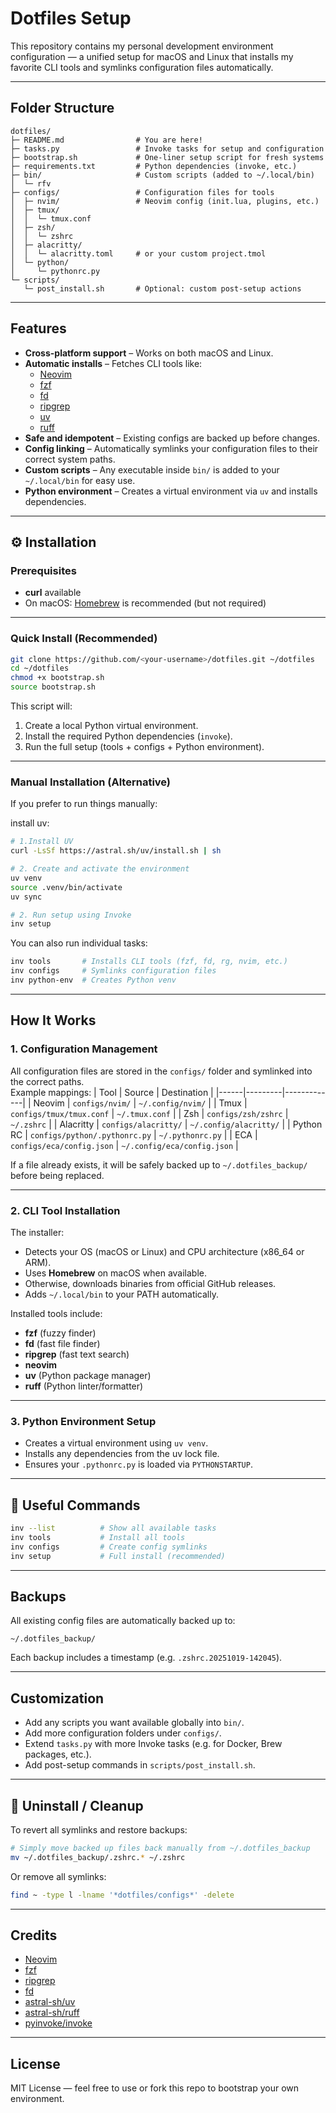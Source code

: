 # Dotfiles Setup

This repository contains my personal development environment configuration — a unified setup for macOS and Linux that installs my favorite CLI tools and symlinks configuration files automatically.

---

## Folder Structure

```
dotfiles/
├─ README.md                # You are here!
├─ tasks.py                 # Invoke tasks for setup and configuration
├─ bootstrap.sh             # One-liner setup script for fresh systems
├─ requirements.txt         # Python dependencies (invoke, etc.)
├─ bin/                     # Custom scripts (added to ~/.local/bin)
│  └─ rfv
├─ configs/                 # Configuration files for tools
│  ├─ nvim/                 # Neovim config (init.lua, plugins, etc.)
│  ├─ tmux/
│  │  └─ tmux.conf
│  ├─ zsh/
│  │  └─ zshrc
│  ├─ alacritty/
│  │  └─ alacritty.toml     # or your custom project.tmol
│  └─ python/
│     └─ pythonrc.py
└─ scripts/
   └─ post_install.sh       # Optional: custom post-setup actions
```

---

##  Features

- **Cross-platform support** – Works on both macOS and Linux.
- **Automatic installs** – Fetches CLI tools like:
  - [Neovim](https://neovim.io/)
  - [fzf](https://github.com/junegunn/fzf)
  - [fd](https://github.com/sharkdp/fd)
  - [ripgrep](https://github.com/BurntSushi/ripgrep)
  - [uv](https://github.com/astral-sh/uv)
  - [ruff](https://github.com/astral-sh/ruff)
- **Safe and idempotent** – Existing configs are backed up before changes.
- **Config linking** – Automatically symlinks your configuration files to their correct system paths.
- **Custom scripts** – Any executable inside `bin/` is added to your `~/.local/bin` for easy use.
- **Python environment** – Creates a virtual environment via `uv` and installs dependencies.

---

## ⚙️ Installation

### Prerequisites
- **curl** available
- On macOS: [Homebrew](https://brew.sh/) is recommended (but not required)

---

### Quick Install (Recommended)

```bash
git clone https://github.com/<your-username>/dotfiles.git ~/dotfiles
cd ~/dotfiles
chmod +x bootstrap.sh
source bootstrap.sh
```

This script will:
1. Create a local Python virtual environment.
2. Install the required Python dependencies (`invoke`).
3. Run the full setup (tools + configs + Python environment).

---

### Manual Installation (Alternative)

If you prefer to run things manually:

install uv:
```bash
# 1.Install UV 
curl -LsSf https://astral.sh/uv/install.sh | sh

# 2. Create and activate the environment
uv venv
source .venv/bin/activate
uv sync

# 2. Run setup using Invoke
inv setup
```

You can also run individual tasks:

```bash
inv tools       # Installs CLI tools (fzf, fd, rg, nvim, etc.)
inv configs     # Symlinks configuration files
inv python-env  # Creates Python venv
```

---

## How It Works

### 1. Configuration Management

All configuration files are stored in the `configs/` folder and symlinked into the correct paths.  
Example mappings:
| Tool | Source | Destination |
|------|---------|-------------|
| Neovim | `configs/nvim/` | `~/.config/nvim/` |
| Tmux | `configs/tmux/tmux.conf` | `~/.tmux.conf` |
| Zsh | `configs/zsh/zshrc` | `~/.zshrc` |
| Alacritty | `configs/alacritty/` | `~/.config/alacritty/` |
| Python RC | `configs/python/.pythonrc.py` | `~/.pythonrc.py` |
| ECA | `configs/eca/config.json` | `~/.config/eca/config.json` |

If a file already exists, it will be safely backed up to `~/.dotfiles_backup/` before being replaced.

---

### 2. CLI Tool Installation

The installer:
- Detects your OS (macOS or Linux) and CPU architecture (x86_64 or ARM).
- Uses **Homebrew** on macOS when available.
- Otherwise, downloads binaries from official GitHub releases.
- Adds `~/.local/bin` to your PATH automatically.

Installed tools include:
- **fzf** (fuzzy finder)
- **fd** (fast file finder)
- **ripgrep** (fast text search)
- **neovim**
- **uv** (Python package manager)
- **ruff** (Python linter/formatter)

---

### 3. Python Environment Setup

- Creates a virtual environment using `uv venv`.
- Installs any dependencies from the uv lock file.
- Ensures your `.pythonrc.py` is loaded via `PYTHONSTARTUP`.

---

## 🧠 Useful Commands

```bash
inv --list          # Show all available tasks
inv tools           # Install all tools
inv configs         # Create config symlinks
inv setup           # Full install (recommended)
```

---

## Backups

All existing config files are automatically backed up to:

```
~/.dotfiles_backup/
```

Each backup includes a timestamp (e.g. `.zshrc.20251019-142045`).

---

## Customization

- Add any scripts you want available globally into `bin/`.
- Add more configuration folders under `configs/`.
- Extend `tasks.py` with more Invoke tasks (e.g. for Docker, Brew packages, etc.).
- Add post-setup commands in `scripts/post_install.sh`.

---

## 🧹 Uninstall / Cleanup

To revert all symlinks and restore backups:

```bash
# Simply move backed up files back manually from ~/.dotfiles_backup
mv ~/.dotfiles_backup/.zshrc.* ~/.zshrc
```

Or remove all symlinks:

```bash
find ~ -type l -lname '*dotfiles/configs*' -delete
```

---

## Credits

- [Neovim](https://neovim.io/)
- [fzf](https://github.com/junegunn/fzf)
- [ripgrep](https://github.com/BurntSushi/ripgrep)
- [fd](https://github.com/sharkdp/fd)
- [astral-sh/uv](https://astral.sh)
- [astral-sh/ruff](https://astral.sh)
- [pyinvoke/invoke](https://www.pyinvoke.org/)

---

## License

MIT License — feel free to use or fork this repo to bootstrap your own environment.
